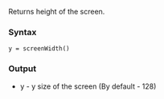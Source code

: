 Returns height of the screen.

### Syntax
    y = screenWidth()

### Output

* y - y size of the screen (By default - 128)